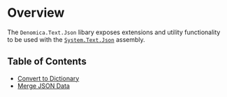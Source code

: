 # Overview

The `Denomica.Text.Json` libary exposes extensions and utility functionality to be used with the [`System.Text.Json`](https://docs.microsoft.com/dotnet/api/system.text.json) assembly.

## Table of Contents
- [Convert to Dictionary](./dictionary)
- [Merge JSON Data](./merge)